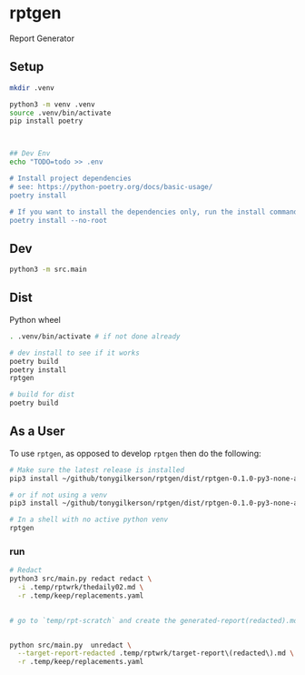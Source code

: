 # rptgen

Report Generator

## Setup

```sh
mkdir .venv

python3 -m venv .venv
source .venv/bin/activate
pip install poetry



## Dev Env
echo "TODO=todo >> .env

# Install project dependencies
# see: https://python-poetry.org/docs/basic-usage/
poetry install

# If you want to install the dependencies only, run the install command with the --no-root flag:
poetry install --no-root
```

## Dev

```sh
python3 -m src.main
```

## Dist

Python wheel

```sh
. .venv/bin/activate # if not done already

# dev install to see if it works
poetry build
poetry install
rptgen

# build for dist
poetry build
```

## As a User

To use `rptgen`, as opposed to develop `rptgen` then do the following:

```sh
# Make sure the latest release is installed
pip3 install ~/github/tonygilkerson/rptgen/dist/rptgen-0.1.0-py3-none-any.whl --user

# or if not using a venv  
pip3 install ~/github/tonygilkerson/rptgen/dist/rptgen-0.1.0-py3-none-any.whl --break-system-packages --user  

# In a shell with no active python venv
rptgen
```

### run

```sh
# Redact
python3 src/main.py redact redact \
  -i .temp/rptwrk/thedaily02.md \
  -r .temp/keep/replacements.yaml 
  

# go to `temp/rpt-scratch` and create the generated-report(redacted).md


python src/main.py  unredact \
  --target-report-redacted .temp/rptwrk/target-report\(redacted\).md \
  -r .temp/keep/replacements.yaml 
  
```
